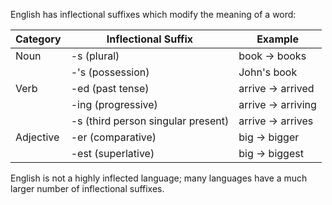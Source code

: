 English has inflectional suffixes which modify the meaning of a word:

| Category  | Inflectional Suffix                | Example            |
| --------- | ---------------------------------- | ------------------ |
| Noun      | -s (plural)                        | book -> books      |
|           | -'s (possession)                   | John's book        |
| Verb      | -ed (past tense)                   | arrive -> arrived  |
|           | -ing (progressive)                 | arrive -> arriving |
|           | -s (third person singular present) | arrive -> arrives  |
| Adjective | -er (comparative)                  | big -> bigger      |
|           | -est (superlative)                 | big -> biggest     |

English is not a highly inflected language; many languages have a much larger number of inflectional suffixes.